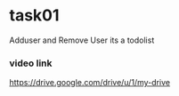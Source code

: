 # task01
Adduser and Remove User its a todolist
### video link
https://drive.google.com/drive/u/1/my-drive
